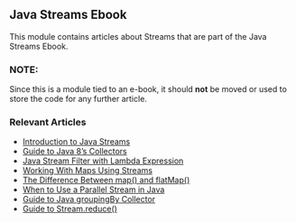 ## Java Streams Ebook

This module contains articles about Streams that are part of the Java Streams Ebook.

### NOTE: 

Since this is a module tied to an e-book, it should **not** be moved or used to store the code for any further article.

### Relevant Articles

- [Introduction to Java Streams](https://www.baeldung.com/java-8-streams-introduction)
- [Guide to Java 8’s Collectors](https://www.baeldung.com/java-8-collectors)
- [Java Stream Filter with Lambda Expression](https://www.baeldung.com/java-stream-filter-lambda)
- [Working With Maps Using Streams](https://www.baeldung.com/java-maps-streams)
- [The Difference Between map() and flatMap()](https://www.baeldung.com/java-difference-map-and-flatmap)
- [When to Use a Parallel Stream in Java](https://www.baeldung.com/java-when-to-use-parallel-stream)
- [Guide to Java groupingBy Collector](https://www.baeldung.com/java-groupingby-collector)
- [Guide to Stream.reduce()](https://www.baeldung.com/java-stream-reduce)

